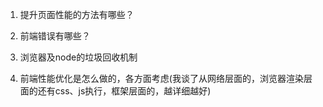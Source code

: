 1. 提升页面性能的方法有哪些？

2. 前端错误有哪些？

3. 浏览器及node的垃圾回收机制

4. 前端性能优化是怎么做的，各方面考虑(我谈了从网络层面的，浏览器渲染层面的还有css、js执行，框架层面的，越详细越好)
